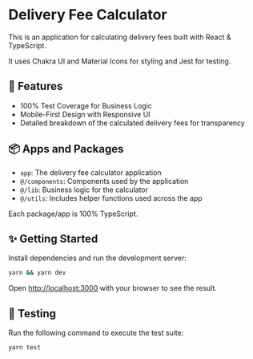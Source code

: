 # Delivery Fee Calculator

This is an application for calculating delivery fees built with React & TypeScript.

It uses Chakra UI and Material Icons for styling and Jest for testing.

## 🚀 Features

- 100% Test Coverage for Business Logic
- Mobile-First Design with Responsive UI
- Detailed breakdown of the calculated delivery fees for transparency

## 📦 Apps and Packages

- `app`: The delivery fee calculator application
- `@/components`: Components used by the application
- `@/lib`: Business logic for the calculator
- `@/utils`: Includes helper functions used across the app

Each package/app is 100% TypeScript.

## ✨ Getting Started

Install dependencies and run the development server:

```sh
yarn && yarn dev
```

Open [http://localhost:3000](http://localhost:3000) with your browser to see the result.

<!-- There is also a deployed version of the app at: -->

## 🧪 Testing

Run the following command to execute the test suite:

```sh
yarn test
```
